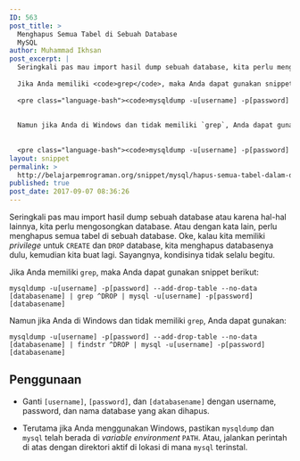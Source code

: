 ```yaml
---
ID: 563
post_title: >
  Menghapus Semua Tabel di Sebuah Database
  MySQL
author: Muhammad Ikhsan
post_excerpt: |
  Seringkali pas mau import hasil dump sebuah database, kita perlu mengosongkan database. Atau dengan kata lain, perlu menghapus semua tabel di sebuah database. Oke, kalau kita memiliki <em>privilege</em> untuk <code>CREATE</code> dan <code>DROP</code> database, kita menghapus databasenya dulu, kemudian kita buat lagi. Sayangnya, kondisinya tidak selalu begitu.
  
  Jika Anda memiliki <code>grep</code>, maka Anda dapat gunakan snippet berikut:
  
  <pre class="language-bash"><code>mysqldump -u[username] -p[password] --add-drop-table --no-data [databasename] | grep ^DROP | mysql -u[username] -p[password] [databasename]</code></pre>
  
  
  Namun jika Anda di Windows dan tidak memiliki `grep`, Anda dapat gunakan:
  
  
  <pre class="language-bash"><code>mysqldump -u[username] -p[password] --add-drop-table --no-data [databasename] | findstr ^DROP | mysql -u[username] -p[password] [databasename]</code></pre>
layout: snippet
permalink: >
  http://belajarpemrograman.org/snippet/mysql/hapus-semua-tabel-dalam-database-mysql/
published: true
post_date: 2017-09-07 08:36:26
---
```

Seringkali pas mau import hasil dump sebuah database atau karena hal-hal lainnya, kita perlu mengosongkan database. Atau dengan kata lain, perlu menghapus semua tabel di sebuah database. Oke, kalau kita memiliki *privilege* untuk `CREATE` dan `DROP` database, kita menghapus databasenya dulu, kemudian kita buat lagi. Sayangnya, kondisinya tidak selalu begitu.

Jika Anda memiliki `grep`, maka Anda dapat gunakan snippet berikut:

```
mysqldump -u[username] -p[password] --add-drop-table --no-data [databasename] | grep ^DROP | mysql -u[username] -p[password] [databasename]
```

Namun jika Anda di Windows dan tidak memiliki `grep`, Anda dapat gunakan:

```
mysqldump -u[username] -p[password] --add-drop-table --no-data [databasename] | findstr ^DROP | mysql -u[username] -p[password] [databasename]
```

## Penggunaan

- Ganti `[username]`, `[password]`, dan `[databasename]` dengan username, password, dan nama database yang akan dihapus.

- Terutama jika Anda menggunakan Windows, pastikan `mysqldump` dan `mysql` telah berada di *variable environment* `PATH`. Atau, jalankan perintah di atas dengan direktori aktif di lokasi di mana `mysql` terinstal.